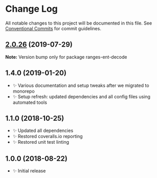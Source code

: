 # Change Log

All notable changes to this project will be documented in this file.
See [Conventional Commits](https://conventionalcommits.org) for commit guidelines.

## [2.0.26](https://gitlab.com/codsen/codsen/compare/ranges-ent-decode@2.0.25...ranges-ent-decode@2.0.26) (2019-07-29)

**Note:** Version bump only for package ranges-ent-decode





## 1.4.0 (2019-01-20)

- ✨ Various documentation and setup tweaks after we migrated to monorepo
- ✨ Setup refresh: updated dependencies and all config files using automated tools

## 1.1.0 (2018-10-25)

- ✨ Updated all dependencies
- ✨ Restored coveralls.io reporting
- ✨ Restored unit test linting

## 1.0.0 (2018-08-22)

- ✨ Initial release
